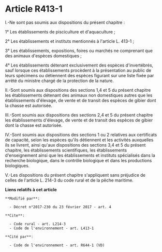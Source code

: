 # Article R413-1

I.-Ne sont pas soumis aux dispositions du présent chapitre : 

1° Les établissements de pisciculture et d'aquaculture ; 

2° Les établissements et instituts mentionnés à l'article L. 413-1 ; 

3° Les établissements, expositions, foires ou marchés ne comprenant que des animaux d'espèces domestiques ;

4° Les établissements détenant exclusivement des espèces d'invertébrés, sauf lorsque ces établissements procèdent à la
présentation au public de leurs spécimens ou détiennent des espèces figurant sur une liste fixée par arrêté du ministre
chargé de la protection de la nature. 

II.-Sont soumis aux dispositions des sections 1,4 et 5 du présent chapitre les établissements détenant des animaux non
domestiques autres que les établissements d'élevage, de vente et de transit des espèces de gibier dont la chasse est
autorisée. 

III.-Sont soumis aux dispositions des sections 2,4 et 5 du présent chapitre les établissements d'élevage, de vente et de
transit des espèces de gibier dont la chasse est autorisée. 

IV.-Sont soumis aux dispositions des sections 1 ou 2 relatives aux certificats de capacité, selon les espèces qu'ils
détiennent et les activités auxquelles ils se livrent, ainsi qu'aux dispositions des sections 3,4 et 5 du présent chapitre,
les établissements scientifiques, les établissements d'enseignement ainsi que les établissements et instituts spécialisés
dans la recherche biologique, dans le contrôle biologique et dans les productions biologiques. 

V.-Les dispositions du présent chapitre s'appliquent sans préjudice de celles de l'article L. 214-3 du code rural et de la
pêche maritime.

**Liens relatifs à cet article**

	**Modifié par**:

	  - Décret n°2017-230 du 23 février 2017 - art. 4

	**Cite**:

	  - Code rural - art. L214-3
	  - Code de l'environnement - art. L413-1

	**Cité par**:

	  - Code de l'environnement - art. R644-1 (VD)
